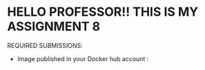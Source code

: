 # HELLO PROFESSOR!! THIS IS MY ASSIGNMENT 8

REQUIRED SUBMISSIONS:

- Image published in your Docker hub account :
